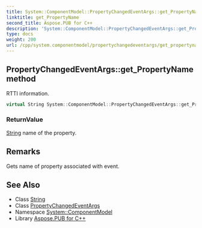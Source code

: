 ```yaml
---
title: System::ComponentModel::PropertyChangedEventArgs::get_PropertyName method
linktitle: get_PropertyName
second_title: Aspose.PUB for C++
description: 'System::ComponentModel::PropertyChangedEventArgs::get_PropertyName method. RTTI information in C++.'
type: docs
weight: 200
url: /cpp/system.componentmodel/propertychangedeventargs/get_propertyname/
---
```

## PropertyChangedEventArgs::get_PropertyName method


RTTI information.

```cpp
virtual String System::ComponentModel::PropertyChangedEventArgs::get_PropertyName()
```


### ReturnValue

[String](../../../system/string/) name of the property.
## Remarks


Gets name of property associated with event. 
## See Also

* Class [String](../../../system/string/)
* Class [PropertyChangedEventArgs](../)
* Namespace [System::ComponentModel](../../)
* Library [Aspose.PUB for C++](../../../)
